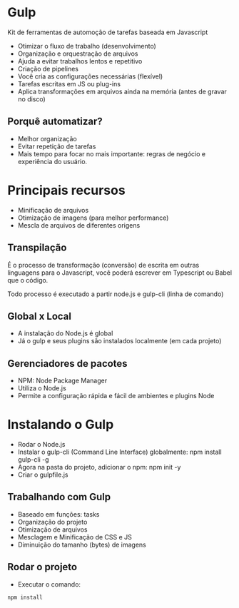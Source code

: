 # Gulp

Kit de ferramentas de automoção de tarefas baseada em Javascript

- Otimizar o fluxo de trabalho (desenvolvimento)
- Organização e orquestração de arquivos
- Ajuda a evitar trabalhos lentos e repetitivo
- Criação de pipelines
- Você cria as configurações necessárias (flexível)
- Tarefas escritas em JS ou plug-ins
- Aplica transformações em arquivos ainda na memória (antes de gravar no disco)

## Porquê automatizar?
- Melhor organização
- Evitar repetição de tarefas
- Mais tempo para focar no mais importante: regras de negócio e experiência do usuário.

# Principais recursos
- Minificação de arquivos
- Otimização de imagens (para melhor performance)
- Mescla de arquivos de diferentes origens

## Transpilação
É o processo de transformação (conversão) de escrita em outras linguagens para o Javascript, você poderá escrever em Typescript ou Babel que o código.

Todo processo é executado a partir node.js e gulp-cli (linha de comando)

## Global x Local
- A instalação do Node.js é global
- Já o gulp e seus plugins são instalados localmente (em cada projeto)

## Gerenciadores de pacotes
- NPM: Node Package Manager
- Utiliza o Node.js
- Permite a configuração rápida e fácil de ambientes e plugins Node

# Instalando o Gulp
- Rodar o Node.js
- Instalar o gulp-cli (Command Line Interface) globalmente: npm install gulp-cli -g
- Agora na pasta do projeto, adicionar o npm: npm init -y
- Criar o gulpfile.js

## Trabalhando com Gulp
- Baseado em funções: tasks
- Organização do projeto
- Otimização de arquivos
- Mesclagem e Minificação de CSS e JS
- Diminuição do tamanho (bytes) de imagens

## Rodar o projeto
- Executar o comando:
```
npm install
```